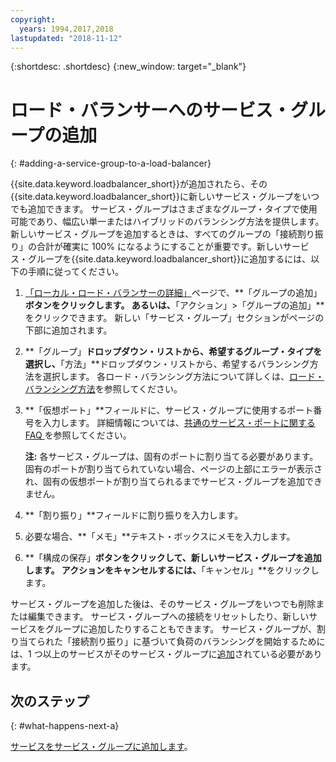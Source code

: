 ```yaml
---
copyright:
  years: 1994,2017,2018
lastupdated: "2018-11-12"
---
```


{:shortdesc: .shortdesc}
{:new_window: target="_blank"}

# ロード・バランサーへのサービス・グループの追加
{: #adding-a-service-group-to-a-load-balancer}

{{site.data.keyword.loadbalancer_short}}が追加されたら、その{{site.data.keyword.loadbalancer_short}}に新しいサービス・グループをいつでも追加できます。 サービス・グループはさまざまなグループ・タイプで使用可能であり、幅広い単一またはハイブリッドのバランシング方法を提供します。 新しいサービス・グループを追加するときは、すべてのグループの「接続割り振り」の合計が確実に 100% になるようにすることが重要です。新しいサービス・グループを{{site.data.keyword.loadbalancer_short}}に追加するには、以下の手順に従ってください。

1. [「ローカル・ロード・バランサーの詳細」](/docs/infrastructure/local-load-balancer?topic=local-load-balancer-viewing-local-load-balancer-details)ページで、**「グループの追加」**ボタンをクリックします。 あるいは、**「アクション」>「グループの追加」**をクリックできます。 新しい「サービス・グループ」セクションがページの下部に追加されます。
2. **「グループ」**ドロップダウン・リストから、希望するグループ・タイプを選択し、**「方法」**ドロップダウン・リストから、希望するバランシング方法を選択します。 各ロード・バランシング方法について詳しくは、[ロード・バランシング方法](/docs/infrastructure/local-load-balancer?topic=local-load-balancer-load-balancing-methods#load-balancing-methods)を参照してください。
3. **「仮想ポート」**フィールドに、サービス・グループに使用するポート番号を入力します。 詳細情報については、[共通のサービス・ポートに関する FAQ ](/docs/infrastructure/local-load-balancer?topic=local-load-balancer-faqs-for-local-load-balancer#what-services-can-be-load-balanced-)を参照してください。

	**注:** 各サービス・グループは、固有のポートに割り当てる必要があります。 固有のポートが割り当てられていない場合、ページの上部にエラーが表示され、固有の仮想ポートが割り当てられるまでサービス・グループを追加できません。
4. **「割り振り」**フィールドに割り振りを入力します。
5. 必要な場合、**「メモ」**テキスト・ボックスにメモを入力します。
6. **「構成の保存」**ボタンをクリックして、新しいサービス・グループを追加します。 アクションをキャンセルするには、**「キャンセル」**をクリックします。

サービス・グループを追加した後は、そのサービス・グループをいつでも削除または編集できます。 サービス・グループへの接続をリセットしたり、新しいサービスをグループに追加したりすることもできます。 サービス・グループが、割り当てられた「接続割り振り」に基づいて負荷のバランシングを開始するためには、1 つ以上のサービスがそのサービス・グループに[追加](/docs/infrastructure/local-load-balancer?topic=local-load-balancer-adding-a-service-to-a-service-group)されている必要があります。

## 次のステップ
{: #what-happens-next-a}

[サービスをサービス・グループに追加します](/docs/infrastructure/local-load-balancer?topic=local-load-balancer-adding-a-service-to-a-service-group)。

